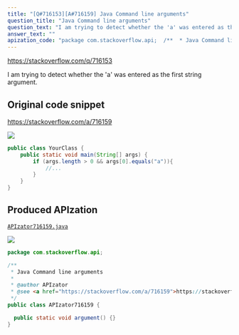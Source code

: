 ```yaml
---
title: "[Q#716153][A#716159] Java Command line arguments"
question_title: "Java Command line arguments"
question_text: "I am trying to detect whether the 'a' was entered as the first string argument."
answer_text: ""
apization_code: "package com.stackoverflow.api;  /**  * Java Command line arguments  *  * @author APIzator  * @see <a href=\"https://stackoverflow.com/a/716159\">https://stackoverflow.com/a/716159</a>  */ public class APIzator716159 {    public static void argument() {} }"
---
```


https://stackoverflow.com/q/716153

I am trying to detect whether the &#x27;a&#x27; was entered as the first string argument.



## Original code snippet

https://stackoverflow.com/a/716159



<div class="code-logo"><img src="/stackoverflow.png" /></div>

```java
public class YourClass {
    public static void main(String[] args) {
        if (args.length > 0 && args[0].equals("a")){
            //...
        }
    }
}
```

## Produced APIzation

[`APIzator716159.java`](https://github.com/pasqualesalza/apization/raw/main/data/search/APIzator716159.java)

<div class="code-logo"><img src="/apizator.png" /></div>

```java
package com.stackoverflow.api;

/**
 * Java Command line arguments
 *
 * @author APIzator
 * @see <a href="https://stackoverflow.com/a/716159">https://stackoverflow.com/a/716159</a>
 */
public class APIzator716159 {

  public static void argument() {}
}

```